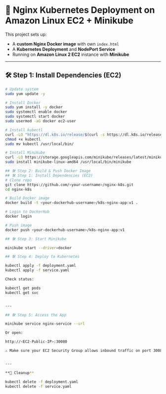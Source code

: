 # 🚀 Nginx Kubernetes Deployment on Amazon Linux EC2 + Minikube

This project sets up:
- A **custom Nginx Docker image** with own `index.html`
- A **Kubernetes Deployment** and **NodePort Service**
- Running on **Amazon Linux 2 EC2** instance with **Minikube**

---

## 🛠️ Step 1: Install Dependencies (EC2)
```bash
# Update system
sudo yum update -y

# Install Docker
sudo yum install -y docker
sudo systemctl enable docker
sudo systemctl start docker
sudo usermod -aG docker ec2-user

# Install kubectl
curl -LO "https://dl.k8s.io/release/$(curl -s https://dl.k8s.io/release/stable.txt)/bin/linux/amd64/kubectl"
chmod +x kubectl
sudo mv kubectl /usr/local/bin/

# Install Minikube
curl -LO https://storage.googleapis.com/minikube/releases/latest/minikube-linux-amd64
sudo install minikube-linux-amd64 /usr/local/bin/minikube

## 🛠️ Step 2: Build & Push Docker Image
## 🛠️ Step 1: Install Dependencies (EC2)
# Clone repo
git clone https://github.com/<your-username>/nginx-k8s.git
cd nginx-k8s

# Build Docker image
docker build -t <your-dockerhub-username>/k8s-nginx-app:v1 .

# Login to DockerHub
docker login

# Push image
docker push <your-dockerhub-username>/k8s-nginx-app:v1

## 🛠️ Step 3: Start Minikube

minikube start --driver=docker

## 🛠️ Step 4: Deploy to Kubernetes

kubectl apply -f deployment.yaml
kubectl apply -f service.yaml

Check status:

kubectl get pods
kubectl get svc


---

## 🛠️ Step 5: Access the App

minikube service nginx-service --url

Or open:

http://<EC2-Public-IP>:30080

⚠️ Make sure your EC2 Security Group allows inbound traffic on port 30080.


---

**🧹 Cleanup**

kubectl delete -f deployment.yaml
kubectl delete -f service.yaml

